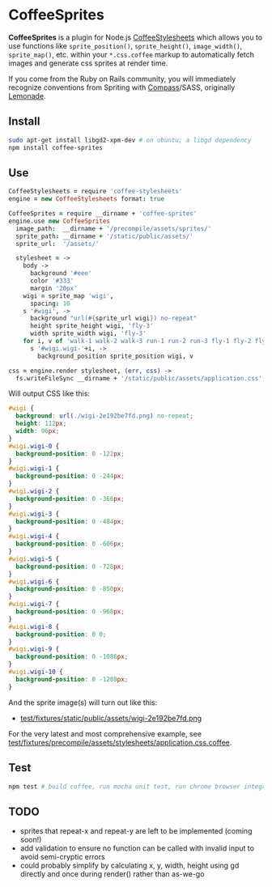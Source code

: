 # CoffeeSprites

**CoffeeSprites** is a plugin for Node.js [CoffeeStylesheets](https://github.com/mikesmullin/coffee-stylesheets)
which allows you to use functions like `sprite_position()`, `sprite_height()`, `image_width()`, `sprite_map()`, etc.
within your `*.css.coffee` markup to automatically fetch images and generate css sprites at render time.

If you come from the Ruby on Rails community, you will immediately recognize conventions from Spriting
with [Compass](http://compass-style.org/help/tutorials/spriting/)/SASS, originally [Lemonade](http://www.hagenburger.net/BLOG/Lemonade-CSS-Sprites-for-Sass-Compass.html).

## Install

```bash
sudo apt-get install libgd2-xpm-dev # on ubuntu; a libgd dependency
npm install coffee-sprites
```

## Use

```coffeescript
CoffeeStylesheets = require 'coffee-stylesheets'
engine = new CoffeeStylesheets format: true

CoffeeSprites = require __dirname + 'coffee-sprites'
engine.use new CoffeeSprites
  image_path:  __dirname + '/precompile/assets/sprites/'
  sprite_path: __dirname + '/static/public/assets/'
  sprite_url:  '/assets/'

  stylesheet = ->
    body ->
      background '#eee'
      color '#333'
      margin '20px'
    wigi = sprite_map 'wigi',
      spacing: 10
    s '#wigi', ->
      background "url(#{sprite_url wigi}) no-repeat"
      height sprite_height wigi, 'fly-3'
      width sprite_width wigi, 'fly-3'
    for i, v of 'walk-1 walk-2 walk-3 run-1 run-2 run-3 fly-1 fly-2 fly-3 fall jump'.split ' '
      s '#wigi.wigi-'+i, ->
        background_position sprite_position wigi, v

css = engine.render stylesheet, (err, css) ->
  fs.writeFileSync __dirname + '/static/public/assets/application.css', css
```

Will output CSS like this:

```css
#wigi {
  background: url(./wigi-2e192be7fd.png) no-repeat;
  height: 112px;
  width: 96px;
}
#wigi.wigi-0 {
  background-position: 0 -122px;
}
#wigi.wigi-1 {
  background-position: 0 -244px;
}
#wigi.wigi-2 {
  background-position: 0 -366px;
}
#wigi.wigi-3 {
  background-position: 0 -484px;
}
#wigi.wigi-4 {
  background-position: 0 -606px;
}
#wigi.wigi-5 {
  background-position: 0 -728px;
}
#wigi.wigi-6 {
  background-position: 0 -850px;
}
#wigi.wigi-7 {
  background-position: 0 -968px;
}
#wigi.wigi-8 {
  background-position: 0 0;
}
#wigi.wigi-9 {
  background-position: 0 -1086px;
}
#wigi.wigi-10 {
  background-position: 0 -1208px;
}
```

And the sprite image(s) will turn out like this:

 * [test/fixtures/static/public/assets/wigi-2e192be7fd.png](https://github.com/mikesmullin/coffee-sprites/blob/production/test/fixtures/static/public/assets/wigi-2e192be7fd.png)

For the very latest and most comprehensive example, see [test/fixtures/precompile/assets/stylesheets/application.css.coffee](https://github.com/mikesmullin/coffee-sprites/blob/production/test/fixtures/precompile/assets/stylesheets/application.css.coffee).

## Test

```bash
npm test # build coffee, run mocha unit test, run chrome browser integration test
```

TODO
----
 * sprites that repeat-x and repeat-y are left to be implemented (coming soon!)
 * add validation to ensure no function can be called with invalid input to avoid semi-cryptic errors
 * could probably simplify by calculating x, y, width, height using gd directly and once during render() rather than as-we-go

